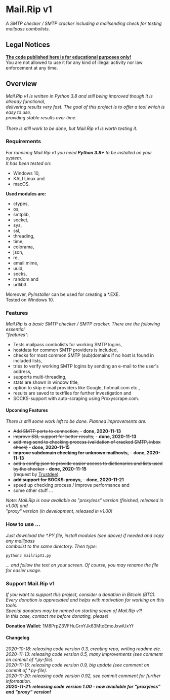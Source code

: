 # Mail.Rip v1
<p>
  <i>A SMTP checker / SMTP cracker including a mailsending check for testing mailpass combolists.</i>
</p>

<h2>Legal Notices</h2>
<p>
  <b><u>The code published here is for educational purposes only!</u></b><br>
  You are not allowed to use it for any kind of illegal activity nor law enforcement at any time.
</p>

<h2>Overview</h2>
<p>
  <i>Mail.Rip v1 is written in Python 3.8 and still being improved though it is already functional,<br>
    delivering results very fast. The goal of this project is to offer a tool which is easy to use,<br>
    providing stable results over time.<br><br>
    There is still work to be done, but Mail.Rip v1 is worth testing it.</i>
</p>

<h3>Requirements</h3>
<p>
  <i>For runninng Mail.Rip v1 you need <b>Python 3.8+</b> to be installed on your system.<br>
  It has been tested on:</i>
</p>
<p>
  <ul>
    <li>Windows 10,</li>
    <li>KALI Linux and</li>
    <li>macOS.</li>
  </ul>
</p>
<p><b>Used modules are:</b></p>
<p>
  <ul>
    <li>ctypes,</li>
    <li>os,</li>
    <li>smtplib,</li>
    <li>socket,</li>
    <li>sys,</li>
    <li>ssl,</li>
    <li>threading,</li>
    <li>time,</li>
    <li>colorama,</li>
    <li>json,</li>
    <li>re,</li>
    <li>email.mime,</li>
    <li>uuid,</li>
    <li>socks,</li>
    <li>random and</li>
    <li>urllib3.</li>
  </ul>
</p>
<p>
  Moreover, <i>PyInstaller</i> can be used for creating a *.EXE.<br>
  Tested on Windows 10.
</p>

<h3>Features</h3>
<p>
  <i>Mail.Rip is a basic SMTP checker / SMTP cracker. There are the following essential<br>
  "features":</i>
</p>
<p>
  <ul>
    <li>Tests mailpass combolists for working SMTP logins,</li>
    <li>hostdata for common SMTP providers is included,</li>
    <li>checks for most common SMTP (sub)domains if no host is found in included lists,</li>
    <li>tries to verify working SMTP logins by sending an e-mail to the user's address,</li>
    <li>supports multi-threading,</li>
    <li>stats are shown in window title,</li>
    <li>option to skip e-mail providers like Google, hotmail.com etc.,</li>
    <li>results are saved to textfiles for further investigation and</li>
    <li>SOCKS-support with auto-scraping using Proxyscrape.com.</li>
  </ul>
</p>

<h4>Upcoming Features</h4>
<p>
  <i>There is still some work left to be done. Planned improvements are:</i>
</p>
<p>
  <ul>
    <li><del>Add SMTP ports to connection,</del> - <b>done, 2020-11-13</b></li>
    <li><del>improve SSL support for better results,</del> - <b>done, 2020-11-13</b></li>
    <li><del>add msg send to checking process (validation of cracked SMTP, inbox check)</del> - <b>done, 2020-11-15</b></li>
    <li><del><b>improve subdomain checking for unknown mailhosts,</b></del> - <b>done, 2020-11-13</b></li>
    <li><del>add a config.json to provide easier access to dictionaries and lists used by the checker</del> - <b>done, 2020-11-15</b><br>
      (request by <a href="https://github.com/Trustdee" target=_blank>Trustdee</a>),</li>
    <li><del><b>add support for SOCKS-proxys,</b></del> - <b>done, 2020-11-21</b></li>
    <li>speed up checking process / improve performance and</li>
    <li>some other stuff ...</li>
  </ul>
</p>
<p>
  <i>Note: Mail.Rip is now available as "proxyless" version (finished, released in v1.00) and<br>
    "proxy" version (in development, released in v1.00!</i>
</p>

<h3>How to use ...</h3>
<p>
  <i>Just download the *.PY file, install modules (see above) if needed and copy any maillpass<br>
    combolist to the same directory. Then type:</i>
</p>

```
python3 mailripV1.py
```

<p>
  <i>... and follow the text on your screen. Of course, you may rename the file for easier usage.</i>
</p>

<h3>Support Mail.Rip v1</h3>
<p>
  <i>If you want to support this project, consider a donation in Bitcoin (BTC).<br>
    Every donation is appreciated and helps with motivation for working on this tools.<br>
    Special donators may be named on starting sceen of Mail.Rip v1!<br>
    In this case, contact me before donating, please!</i>
</p>
<p>
  <b>Donation Wallet:</b>   1M8PrpZ3VFHuGrnYJk63MtoEmoJxwiUxYf
</p>

<h4>Changelog</h4>
<p>
  <i>2020-10-18: releasing code version 0.3, creating repo, writing readme etc.</i><br>
  <i>2020-11-13: releasing code version 0.5, many improvements (see comment on commit of *.py-file).</i><br>
  <i>2020-11-15: releasing code version 0.9, big update (see comment on commit of *.py-file).</i><br>
  <i>2020-11-20: releasing code version 0.92, see commit comment for further information.</i><br>
  <i><b>2020-11-21: releasing code version 1.00 - now available for "proxyless" and "proxy" version!</b></i>
</p>
